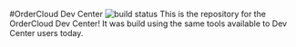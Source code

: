 #OrderCloud Dev Center ![build status](https://travis-ci.org/Four51/OrderCloud-DevelopmentCenter.svg?branch=master)
This is the repository for the OrderCloud Dev Center!  It was build using the same tools available to Dev Center users today.